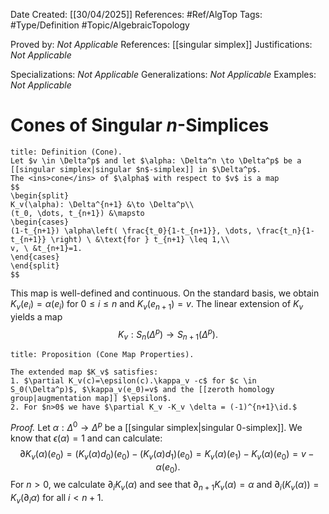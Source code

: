 <div class="topSpace"></div>

Date Created: [[30/04/2025]]
References: #Ref/AlgTop 
Tags: #Type/Definition #Topic/AlgebraicTopology 

Proved by: <i>Not Applicable</i>
References: [[singular simplex]]
Justifications: <i>Not Applicable</i>

Specializations: <i>Not Applicable</i>
Generalizations: <i>Not Applicable</i>
Examples: <i>Not Applicable</i>

# Cones of Singular $n$-Simplices

``` ad-Definition
title: Definition (Cone).
Let $v \in \Delta^p$ and let $\alpha: \Delta^n \to \Delta^p$ be a [[singular simplex|singular $n$-simplex]] in $\Delta^p$.
The <ins>cone</ins> of $\alpha$ with respect to $v$ is a map
$$
\begin{split}
K_v(\alpha): \Delta^{n+1} &\to \Delta^p\\
(t_0, \dots, t_{n+1}) &\mapsto
\begin{cases}
(1-t_{n+1}) \alpha\left( \frac{t_0}{1-t_{n+1}}, \dots, \frac{t_n}{1-t_{n+1}} \right) \ &\text{for } t_{n+1} \leq 1,\\
v, \ &t_{n+1}=1.
\end{cases}
\end{split}
$$

```
This map is well-defined and continuous. On the standard basis, we obtain $K_v(e_i)=\alpha(e_i)$ for $0 \leq i \leq n$ and $K_v(e_{n+1})=v$. The linear extension of $K_v$ yields a map
$$
K_v: S_n(\Delta^p) \to S_{n+1}(\Delta^p).
$$

``` ad-Proposition
title: Proposition (Cone Map Properties).

The extended map $K_v$ satisfies:
1. $\partial K_v(c)=\epsilon(c).\kappa_v -c$ for $c \in S_0(\Delta^p)$, $\kappa_v(e_0)=v$ and the [[zeroth homology group|augmentation map]] $\epsilon$.
2. For $n>0$ we have $\partial K_v -K_v \delta = (-1)^{n+1}\id.$
```
*Proof.*
Let $\alpha: \Delta^0 \to \Delta^p$ be a [[singular simplex|singular $0$-simplex]]. We know that $\epsilon(\alpha)=1$ and can calculate:
$$
\partial K_v(\alpha)(e_0) = (K_v(\alpha)d_0)(e_0) - (K_v(\alpha)d_1)(e_0)=K_v(\alpha)(e_1)-K_v(\alpha)(e_0) = v-\alpha(e_0).
$$
For $n>0$, we calculate $\partial_i K_v(\alpha)$ and see that $\partial_{n+1}K_v(\alpha)= \alpha$ and $\partial_i (K_v(\alpha))=K_v(\partial_i \alpha)$ for all $i < n+1$.